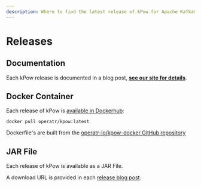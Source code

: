 ```yaml
---
description: Where to find the latest release of kPow for Apache Kafka®
---
```


# Releases

## Documentation

Each kPow release is documented in a blog post, [**see our site for details**](https://kpow.io/releases/).

## Docker Container

Each release of kPow is [available in Dockerhub](https://hub.docker.com/u/operatr/):

```
docker pull operatr/kpow:latest
```

Dockerfile's are built from the [operatr-io/kpow-docker GitHub repository](https://github.com/operatr-io/kpow-docker)

## JAR File

Each release of kPow is available as a JAR File.

A download URL is provided in each [release blog post](https://kpow.io/releases/).

